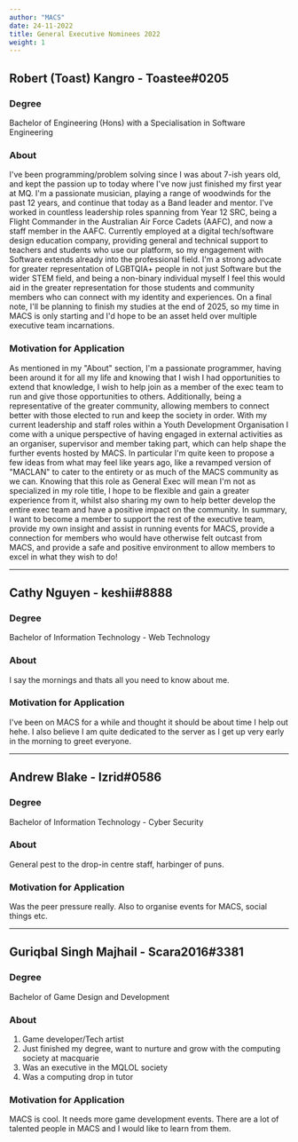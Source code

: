 ```yaml
---
author: "MACS"
date: 24-11-2022
title: General Executive Nominees 2022
weight: 1
---
```


## Robert (Toast) Kangro - Toastee#0205

### Degree
Bachelor of Engineering (Hons) with a Specialisation in Software Engineering

### About
I've been programming/problem solving since I was about 7-ish years old, and kept the passion up to today where I've now just finished my first year at MQ. I'm a passionate musician, playing a range of woodwinds for the past 12 years, and continue that today as a Band leader and mentor. I've worked in countless leadership roles spanning from Year 12 SRC, being a Flight Commander in the Australian Air Force Cadets (AAFC), and now a staff member in the AAFC. Currently employed at a digital tech/software design education company, providing general and technical support to teachers and students who use our platform, so my engagement with Software extends already into the professional field. I'm a strong advocate for greater representation of LGBTQIA+ people in not just Software but the wider STEM field, and being a non-binary individual myself I feel this would aid in the greater representation for those students and community members who can connect with my identity and experiences. On a final note, I'll be planning to finish my studies at the end of 2025, so my time in MACS is only starting and I'd hope to be an asset held over multiple executive team incarnations. 

### Motivation for Application
As mentioned in my "About" section, I'm a passionate programmer, having been around it for all my life and knowing that I wish I had opportunities to extend that knowledge, I wish to help join as a member of the exec team to run and give those opportunities to others. Additionally, being a representative of the greater community, allowing members to connect better with those elected to run and keep the society in order. With my current leadership and staff roles within a Youth Development Organisation I come with a unique perspective of having engaged in external activities as an organiser, supervisor and member taking part, which can help shape the further events hosted by MACS. In particular I'm quite keen to propose a few ideas from what may feel like years ago, like a revamped version of "MACLAN" to cater to the entirety or as much of the MACS community as we can. Knowing that this role as General Exec will mean I'm not as specialized in my role title, I hope to be flexible and gain a greater experience from it, whilst also sharing my own to help better develop the entire exec team and have a positive impact on the community. In summary, I want to become a member to support the rest of the executive team, provide my own insight and assist in running events for MACS, provide a connection for members who would have otherwise felt outcast from MACS, and provide a safe and positive environment to allow members to excel in what they wish to do!

---

## Cathy Nguyen - keshii#8888

### Degree
Bachelor of Information Technology - Web Technology

### About
I say the mornings and thats all you need to know about me.

### Motivation for Application
I've been on MACS for a while and thought it should be about time I help out hehe. I also believe I am quite dedicated to the server as I get up very early in the morning to greet everyone.

---

## Andrew Blake - Izrid#0586

### Degree
Bachelor of Information Technology - Cyber Security

### About
General pest to the drop-in centre staff, harbinger of puns.

### Motivation for Application
Was the peer pressure really. Also to organise events for MACS, social things etc.

---

## Guriqbal Singh Majhail - Scara2016#3381

### Degree
Bachelor of Game Design and Development 

### About
1. Game developer/Tech artist
2. Just finished my degree, want to nurture and grow with the computing society at macquarie
3. Was an executive in the MQLOL society
4. Was a computing drop in tutor

### Motivation for Application
MACS is cool. It needs more game development events. There are a lot of talented people in MACS and I would like to learn from them.